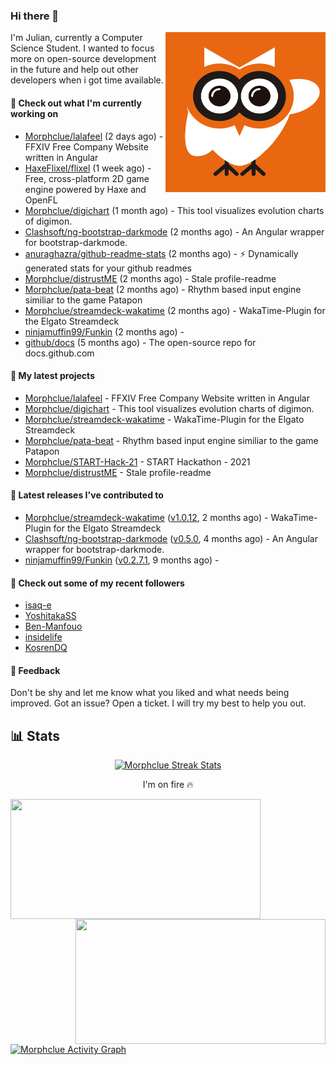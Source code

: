 ### Hi there 👋


<img align="right" src="https://github.com/Morphclue/Morphclue/blob/master/assets/animated-logo.gif" alt="Animated Logo" width="256" height="256" />
I'm Julian, currently a Computer Science Student. 
I wanted to focus more on open-source development in the future and help out other developers when i got time available.

#### 👷 Check out what I'm currently working on

- [Morphclue/lalafeel](https://github.com/Morphclue/lalafeel) (2 days ago) - FFXIV Free Company Website written in Angular
- [HaxeFlixel/flixel](https://github.com/HaxeFlixel/flixel) (1 week ago) - Free, cross-platform 2D game engine powered by Haxe and OpenFL
- [Morphclue/digichart](https://github.com/Morphclue/digichart) (1 month ago) - This tool visualizes evolution charts of digimon.
- [Clashsoft/ng-bootstrap-darkmode](https://github.com/Clashsoft/ng-bootstrap-darkmode) (2 months ago) - An Angular wrapper for bootstrap-darkmode.
- [anuraghazra/github-readme-stats](https://github.com/anuraghazra/github-readme-stats) (2 months ago) - :zap: Dynamically generated stats for your github readmes
- [Morphclue/distrustME](https://github.com/Morphclue/distrustME) (2 months ago) - Stale profile-readme
- [Morphclue/pata-beat](https://github.com/Morphclue/pata-beat) (2 months ago) - Rhythm based input engine similiar to the game Patapon
- [Morphclue/streamdeck-wakatime](https://github.com/Morphclue/streamdeck-wakatime) (2 months ago) - WakaTime-Plugin for the Elgato Streamdeck 
- [ninjamuffin99/Funkin](https://github.com/ninjamuffin99/Funkin) (2 months ago) - 
- [github/docs](https://github.com/github/docs) (5 months ago) - The open-source repo for docs.github.com

#### 🌱 My latest projects

- [Morphclue/lalafeel](https://github.com/Morphclue/lalafeel) - FFXIV Free Company Website written in Angular
- [Morphclue/digichart](https://github.com/Morphclue/digichart) - This tool visualizes evolution charts of digimon.
- [Morphclue/streamdeck-wakatime](https://github.com/Morphclue/streamdeck-wakatime) - WakaTime-Plugin for the Elgato Streamdeck 
- [Morphclue/pata-beat](https://github.com/Morphclue/pata-beat) - Rhythm based input engine similiar to the game Patapon
- [Morphclue/START-Hack-21](https://github.com/Morphclue/START-Hack-21) - START Hackathon - 2021
- [Morphclue/distrustME](https://github.com/Morphclue/distrustME) - Stale profile-readme

#### 🔭 Latest releases I've contributed to

- [Morphclue/streamdeck-wakatime](https://github.com/Morphclue/streamdeck-wakatime) ([v1.0.12](https://github.com/Morphclue/streamdeck-wakatime/releases/tag/v1.0.12), 2 months ago) - WakaTime-Plugin for the Elgato Streamdeck 
- [Clashsoft/ng-bootstrap-darkmode](https://github.com/Clashsoft/ng-bootstrap-darkmode) ([v0.5.0](https://github.com/Clashsoft/ng-bootstrap-darkmode/releases/tag/v0.5.0), 4 months ago) - An Angular wrapper for bootstrap-darkmode.
- [ninjamuffin99/Funkin](https://github.com/ninjamuffin99/Funkin) ([v0.2.7.1](https://github.com/ninjamuffin99/Funkin/releases/tag/v0.2.7.1), 9 months ago) - 

#### 👯 Check out some of my recent followers

- [isaq-e](https://github.com/isaq-e)
- [YoshitakaSS](https://github.com/YoshitakaSS)
- [Ben-Manfouo](https://github.com/Ben-Manfouo)
- [insidelife](https://github.com/insidelife)
- [KosrenDQ](https://github.com/KosrenDQ)

#### 💬 Feedback
Don't be shy and let me know what you liked and what needs being improved. 
Got an issue? Open a ticket. I will try my best to help you out.

## 📊 Stats

<p align="center">
  <a href="https://github.com/DenverCoder1/github-readme-streak-stats">
    <img title="🔥 Streak Stats" alt="Morphclue Streak Stats" src="http://github-readme-streak-stats.herokuapp.com?user=Morphclue&theme=dark"/>
  </a>
  <p align="center">I'm on fire 🔥</p>
</p>


<a href="https://github.com/anuraghazra/github-readme-stats">
  <img align="left" 
  src="https://github-readme-stats.vercel.app/api?username=Morphclue&show_icons=true&theme=dark&count_private=true&icon_color=0075ff&include_all_commits=true&custom_title=Morphclue%27s+GitHub+Stats"
  height="192px" width="400px"/>
</a>
<a href="https://github.com/anuraghazra/github-readme-stats">
  <img align="right" src="https://github-readme-stats.vercel.app/api/wakatime?username=Morphclue&theme=dark&layout=compact&langs_count=10" height="200px" width="400px"/>
</a>



<a href="https://github.com/ashutosh00710/github-readme-activity-graph"><img alt="Morphclue Activity Graph" 
src="https://activity-graph.herokuapp.com/graph?username=Morphclue&bg_color=141414&color=FFFFFF&line=ea8204&point=c3c3c3&hide_border=true" /></a>
